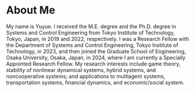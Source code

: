 # About Me

My name is Yuyue. I received the M.E. degree and the Ph.D. degree in Systems and Control Engineering from Tokyo Institute of Technology, Tokyo, Japan, in 2019 and 2022, respectively. I was a Research Fellow with the Department of Systems and Control Engineering, Tokyo Institute of Technology, in 2023, and then joined the Graduate School of Engineering, Osaka University, Osaka, Japan, in 2024, where I am currently a Specially Appointed Research Fellow. My research interests include game theory, stability of nonlinear dynamical systems, hybrid systems, and noncooperative systems; and applications to multiagent systems, transportation systems, financial dynamics, and economic/social system.
